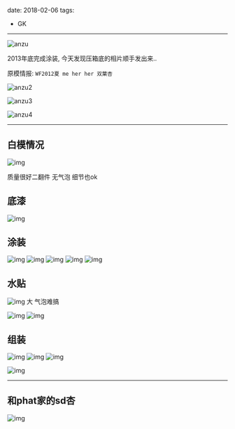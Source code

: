 date: 2018-02-06
tags:
- GK
---

![anzu](_assets/1：10双叶杏涂装/anzu.jpg)

2013年底完成涂装, 今天发现压箱底的相片顺手发出来..

原模情报: `WF2012夏 me her her 双葉杏`

<!--more-->

![anzu2](_assets/1：10双叶杏涂装/anzu2-1567129589979.jpg)

![anzu3](_assets/1：10双叶杏涂装/anzu3.jpg)

![anzu4](_assets/1：10双叶杏涂装/anzu4.jpg)



---

## 白模情况

![img](_assets/1：10双叶杏涂装/01.jpg)

质量很好二翻件 无气泡 细节也ok

## 底漆

![img](_assets/1：10双叶杏涂装/02.jpg)

## 涂装

![img](_assets/1：10双叶杏涂装/03.jpg)
![img](_assets/1：10双叶杏涂装/04.jpg)
![img](_assets/1：10双叶杏涂装/05.jpg)
![img](_assets/1：10双叶杏涂装/06.jpg)
![img](_assets/1：10双叶杏涂装/07.jpg)

## 水贴

![img](_assets/1：10双叶杏涂装/08.jpg)
大 气泡难搞

![img](_assets/1：10双叶杏涂装/09.jpg)
![img](_assets/1：10双叶杏涂装/10.jpg)

## 组装

![img](_assets/1：10双叶杏涂装/11.jpg)
![img](_assets/1：10双叶杏涂装/12.jpg)
![img](_assets/1：10双叶杏涂装/13.jpg)

![img](_assets/1：10双叶杏涂装/14.jpg)

---

## 和phat家的sd杏

![img](_assets/1：10双叶杏涂装/anzu2.jpg)
